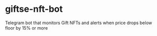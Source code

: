 # giftse-nft-bot
Telegram bot that monitors Gift NFTs and alerts when price drops below floor by 15% or more
